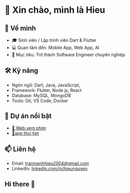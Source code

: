 # 👋 Xin chào, mình là Hieu

## 🌱 Về mình
- 🎓 Sinh viên / Lập trình viên Dart & Flutter
- 💻 Quan tâm đến: Mobile App, Web App, AI
- 🚀 Mục tiêu: Trở thành Software Engineer chuyên nghiệp

## 🛠️ Kỹ năng
- Ngôn ngữ: Dart, Java, JavaScript, 
- Framework: Flutter, Node.js, React
- Database: MySQL, MongoDB
- Tools: Git, VS Code, Docker

## 📂 Dự án nổi bật
- [📱 Web xem phim](https://do-an-web-xem-phim.vercel.app/)
- [📱app thoi tiet](https://github.com/Hieprocode/weather_app.git)

## 📫 Liên hệ
- Email: tranmanhhieu2004@gmail.com  
- LinkedIn: [linkedin.com/in/hieunguyen](https://linkedin.com/in/plezz14)  

## Hi there 👋

